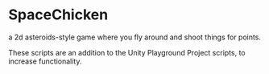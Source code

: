 # SpaceChicken
a 2d asteroids-style game where you fly around and shoot things for points.

These scripts are an addition to the Unity Playground Project scripts, to increase functionality.
